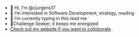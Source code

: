 - 👋 Hi, I’m @cjurgens17
- 👀 I’m interested in Software Development, strategy, reading
- 🌱 I’m currently typing in this read me
- 💞️Challenge Seeker, it keeps me energized
- [Check out my website if you want to colloborate](chrisjurgens.com)


<!---
cjurgens17/cjurgens17 is a ✨ special ✨ repository because its `README.md` (this file) appears on your GitHub profile.
You can click the Preview link to take a look at your changes.
--->
